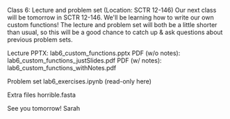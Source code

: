 Class 6: Lecture and problem set (Location: SCTR 12-146)
Our next class will be tomorrow in SCTR 12-146. We'll be learning how to write our own custom functions!
The lecture and problem set will both be a little shorter than usual, so this will be a good chance to catch up & ask questions about previous problem sets.
 
Lecture
PPTX: lab6_custom_functions.pptx
PDF (w/o notes): lab6_custom_functions_justSlides.pdf
PDF (w/ notes): lab6_custom_functions_withNotes.pdf
 
Problem set
lab6_exercises.ipynb (read-only here)
 
Extra files
horrible.fasta
 
See you tomorrow!
Sarah
